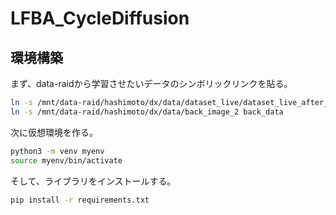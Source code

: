# LFBA_CycleDiffusion

## 環境構築
まず、data-raidから学習させたいデータのシンボリックリンクを貼る。
```sh
ln -s /mnt/data-raid/hashimoto/dx/data/dataset_live/dataset_live_after_processed_splited data
ln -s /mnt/data-raid/hashimoto/dx/data/back_image_2 back_data
```
次に仮想環境を作る。
```sh
python3 -m venv myenv
source myenv/bin/activate
```
そして、ライブラリをインストールする。
```sh
pip install -r requirements.txt
```
